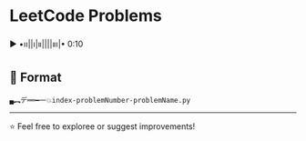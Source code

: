# LeetCode Problems
▶︎ •၊၊||၊|။||||။‌‌‌‌‌၊|• 0:10

## 📂 Format
```
▄︻デ══━一💥index-problemNumber-problemName.py
```
---
⭐ Feel free to exploree or suggest improvements!
